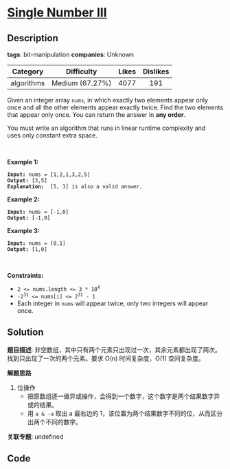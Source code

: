 # [Single Number III](https://leetcode.com/problems/single-number-iii/description/)

## Description

**tags**: bit-manipulation
**companies**: Unknown

| Category | Difficulty | Likes | Dislikes |
| :------: | :--------: | :---: | :------: |
| algorithms | Medium (67.27%) | 4077 | 191 |

<p>Given an integer array <code>nums</code>, in which exactly two elements appear only once and all the other elements appear exactly twice. Find the two elements that appear only once. You can return the answer in <strong>any order</strong>.</p>

<p>You must write an&nbsp;algorithm that runs in linear runtime complexity and uses&nbsp;only constant extra space.</p>

<p>&nbsp;</p>
<p><strong>Example 1:</strong></p>

<pre><code><strong>Input:</strong> nums = [1,2,1,3,2,5]
<strong>Output:</strong> [3,5]
<strong>Explanation: </strong> [5, 3] is also a valid answer.</code></pre>

<p><strong>Example 2:</strong></p>

<pre><code><strong>Input:</strong> nums = [-1,0]
<strong>Output:</strong> [-1,0]</code></pre>

<p><strong>Example 3:</strong></p>

<pre><code><strong>Input:</strong> nums = [0,1]
<strong>Output:</strong> [1,0]</code></pre>

<p>&nbsp;</p>
<p><strong>Constraints:</strong></p>

<ul>
	<li><code>2 &lt;= nums.length &lt;= 3 * 10<sup>4</sup></code></li>
	<li><code>-2<sup>31</sup> &lt;= nums[i] &lt;= 2<sup>31</sup> - 1</code></li>
	<li>Each integer in <code>nums</code> will appear twice, only two integers will appear once.</li>
</ul>

## Solution

**题目描述**: 非空数组，其中只有两个元素只出现过一次，其余元素都出现了两次。找到只出现了一次的两个元素。要求 O(n) 时间复杂度，O(1) 空间复杂度。

**解题思路**

1. 位操作
   - 把原数组逐一做异或操作，会得到一个数字，这个数字是两个结果数字异或的结果。
   - 用 `a & -a` 取出 a 最右边的 1，该位置为两个结果数字不同的位，从而区分出两个不同的数字。

**关联专题**: undefined

## Code
